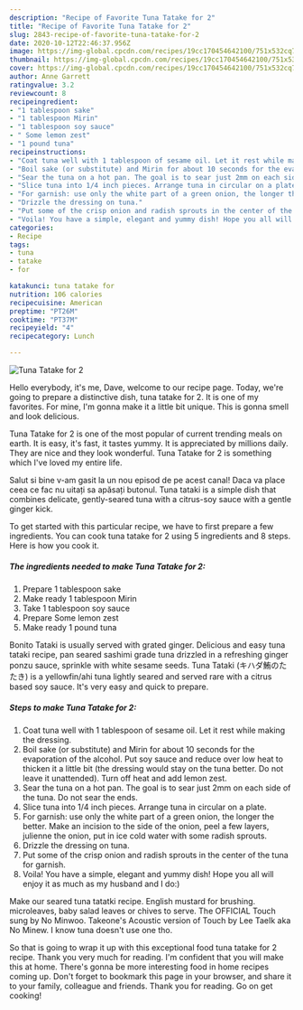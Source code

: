 ```yaml
---
description: "Recipe of Favorite Tuna Tatake for 2"
title: "Recipe of Favorite Tuna Tatake for 2"
slug: 2843-recipe-of-favorite-tuna-tatake-for-2
date: 2020-10-12T22:46:37.956Z
image: https://img-global.cpcdn.com/recipes/19cc170454642100/751x532cq70/tuna-tatake-for-2-recipe-main-photo.jpg
thumbnail: https://img-global.cpcdn.com/recipes/19cc170454642100/751x532cq70/tuna-tatake-for-2-recipe-main-photo.jpg
cover: https://img-global.cpcdn.com/recipes/19cc170454642100/751x532cq70/tuna-tatake-for-2-recipe-main-photo.jpg
author: Anne Garrett
ratingvalue: 3.2
reviewcount: 8
recipeingredient:
- "1 tablespoon sake"
- "1 tablespoon Mirin"
- "1 tablespoon soy sauce"
- " Some lemon zest"
- "1 pound tuna"
recipeinstructions:
- "Coat tuna well with 1 tablespoon of sesame oil. Let it rest while making the dressing."
- "Boil sake (or substitute) and Mirin for about 10 seconds for the evaporation of the alcohol. Put soy sauce and reduce over low heat to thicken it a little bit (the dressing would stay on the tuna better. Do not leave it unattended). Turn off heat and add lemon zest."
- "Sear the tuna on a hot pan. The goal is to sear just 2mm on each side of the tuna. Do not sear the ends."
- "Slice tuna into 1/4 inch pieces. Arrange tuna in circular on a plate."
- "For garnish: use only the white part of a green onion, the longer the better. Make an incision to the side of the onion, peel a few layers, julienne the onion, put in ice cold water with some radish sprouts."
- "Drizzle the dressing on tuna."
- "Put some of the crisp onion and radish sprouts in the center of the tuna for garnish."
- "Voila! You have a simple, elegant and yummy dish! Hope you all will enjoy it as much as my husband and I do:)"
categories:
- Recipe
tags:
- tuna
- tatake
- for

katakunci: tuna tatake for 
nutrition: 106 calories
recipecuisine: American
preptime: "PT26M"
cooktime: "PT37M"
recipeyield: "4"
recipecategory: Lunch

---
```



![Tuna Tatake for 2](https://img-global.cpcdn.com/recipes/19cc170454642100/751x532cq70/tuna-tatake-for-2-recipe-main-photo.jpg)

Hello everybody, it's me, Dave, welcome to our recipe page. Today, we're going to prepare a distinctive dish, tuna tatake for 2. It is one of my favorites. For mine, I'm gonna make it a little bit unique. This is gonna smell and look delicious.

Tuna Tatake for 2 is one of the most popular of current trending meals on earth. It is easy, it's fast, it tastes yummy. It is appreciated by millions daily. They are nice and they look wonderful. Tuna Tatake for 2 is something which I've loved my entire life.

Salut si bine v-am gasit la un nou episod de pe acest canal! Daca va place ceea ce fac nu uitați sa apăsați butonul. Tuna tataki is a simple dish that combines delicate, gently-seared tuna with a citrus-soy sauce with a gentle ginger kick.


To get started with this particular recipe, we have to first prepare a few ingredients. You can cook tuna tatake for 2 using 5 ingredients and 8 steps. Here is how you cook it.

<!--inarticleads1-->

##### The ingredients needed to make Tuna Tatake for 2:

1. Prepare 1 tablespoon sake
1. Make ready 1 tablespoon Mirin
1. Take 1 tablespoon soy sauce
1. Prepare  Some lemon zest
1. Make ready 1 pound tuna


Bonito Tataki is usually served with grated ginger. Delicious and easy tuna tataki recipe, pan seared sashimi grade tuna drizzled in a refreshing ginger ponzu sauce, sprinkle with white sesame seeds. Tuna Tataki (キハダ鮪のたたき) is a yellowfin/ahi tuna lightly seared and served rare with a citrus based soy sauce. It&#39;s very easy and quick to prepare. 

<!--inarticleads2-->

##### Steps to make Tuna Tatake for 2:

1. Coat tuna well with 1 tablespoon of sesame oil. Let it rest while making the dressing.
1. Boil sake (or substitute) and Mirin for about 10 seconds for the evaporation of the alcohol. Put soy sauce and reduce over low heat to thicken it a little bit (the dressing would stay on the tuna better. Do not leave it unattended). Turn off heat and add lemon zest.
1. Sear the tuna on a hot pan. The goal is to sear just 2mm on each side of the tuna. Do not sear the ends.
1. Slice tuna into 1/4 inch pieces. Arrange tuna in circular on a plate.
1. For garnish: use only the white part of a green onion, the longer the better. Make an incision to the side of the onion, peel a few layers, julienne the onion, put in ice cold water with some radish sprouts.
1. Drizzle the dressing on tuna.
1. Put some of the crisp onion and radish sprouts in the center of the tuna for garnish.
1. Voila! You have a simple, elegant and yummy dish! Hope you all will enjoy it as much as my husband and I do:)


Make our seared tuna tatatki recipe. English mustard for brushing. microleaves, baby salad leaves or chives to serve. The OFFICIAL Touch sung by No Minwoo. Takeone&#39;s Acoustic version of Touch by Lee TaeIk aka No Minew. I know tuna doesn&#39;t use one tho. 

So that is going to wrap it up with this exceptional food tuna tatake for 2 recipe. Thank you very much for reading. I'm confident that you will make this at home. There's gonna be more interesting food in home recipes coming up. Don't forget to bookmark this page in your browser, and share it to your family, colleague and friends. Thank you for reading. Go on get cooking!
